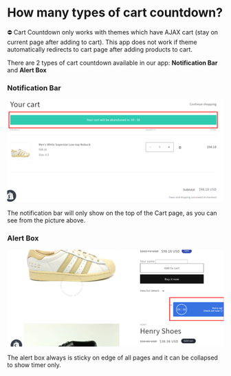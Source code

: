 # How many types of cart countdown?

<aside>
⛔ Cart Countdown only works with themes which have AJAX cart (stay on current page after adding to cart). This app does not work if theme automatically redirects to cart page after adding products to cart.

</aside>

There are 2 types of cart countdown available in our app: **Notification Bar** and **Alert Box**

### Notification Bar

![Untitled](How%20many%20types%20of%20cart%20countdown%2064a28c11483342f5a6059ca16c54a69b/Untitled.png)

The notification bar will only show on the top of the Cart page, as you can see from the picture above.

### Alert Box

![Untitled](How%20many%20types%20of%20cart%20countdown%2064a28c11483342f5a6059ca16c54a69b/Untitled%201.png)

The alert box always is sticky on edge of all pages and it can be collapsed to show timer only.